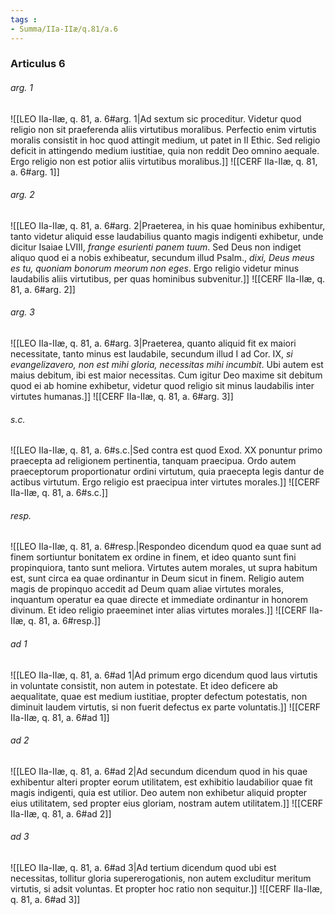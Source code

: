 ```yaml
---
tags : 
- Summa/IIa-IIæ/q.81/a.6
---
```


### Articulus 6

###### arg. 1
![[LEO IIa-IIæ, q. 81, a. 6#arg. 1|Ad sextum sic proceditur. Videtur quod religio non sit praeferenda aliis virtutibus moralibus. Perfectio enim virtutis moralis consistit in hoc quod attingit medium, ut patet in II Ethic. Sed religio deficit in attingendo medium iustitiae, quia non reddit Deo omnino aequale. Ergo religio non est potior aliis virtutibus moralibus.]]
![[CERF IIa-IIæ, q. 81, a. 6#arg. 1]]

###### arg. 2
![[LEO IIa-IIæ, q. 81, a. 6#arg. 2|Praeterea, in his quae hominibus exhibentur, tanto videtur aliquid esse laudabilius quanto magis indigenti exhibetur, unde dicitur Isaiae LVIII, *frange esurienti panem tuum*. Sed Deus non indiget aliquo quod ei a nobis exhibeatur, secundum illud Psalm., *dixi, Deus meus es tu, quoniam bonorum meorum non eges*. Ergo religio videtur minus laudabilis aliis virtutibus, per quas hominibus subvenitur.]]
![[CERF IIa-IIæ, q. 81, a. 6#arg. 2]]

###### arg. 3
![[LEO IIa-IIæ, q. 81, a. 6#arg. 3|Praeterea, quanto aliquid fit ex maiori necessitate, tanto minus est laudabile, secundum illud I ad Cor. IX, *si evangelizavero, non est mihi gloria, necessitas mihi incumbit*. Ubi autem est maius debitum, ibi est maior necessitas. Cum igitur Deo maxime sit debitum quod ei ab homine exhibetur, videtur quod religio sit minus laudabilis inter virtutes humanas.]]
![[CERF IIa-IIæ, q. 81, a. 6#arg. 3]]

###### s.c.
![[LEO IIa-IIæ, q. 81, a. 6#s.c.|Sed contra est quod Exod. XX ponuntur primo praecepta ad religionem pertinentia, tanquam praecipua. Ordo autem praeceptorum proportionatur ordini virtutum, quia praecepta legis dantur de actibus virtutum. Ergo religio est praecipua inter virtutes morales.]]
![[CERF IIa-IIæ, q. 81, a. 6#s.c.]]

###### resp.
![[LEO IIa-IIæ, q. 81, a. 6#resp.|Respondeo dicendum quod ea quae sunt ad finem sortiuntur bonitatem ex ordine in finem, et ideo quanto sunt fini propinquiora, tanto sunt meliora. Virtutes autem morales, ut supra habitum est, sunt circa ea quae ordinantur in Deum sicut in finem. Religio autem magis de propinquo accedit ad Deum quam aliae virtutes morales, inquantum operatur ea quae directe et immediate ordinantur in honorem divinum. Et ideo religio praeeminet inter alias virtutes morales.]]
![[CERF IIa-IIæ, q. 81, a. 6#resp.]]

###### ad 1
![[LEO IIa-IIæ, q. 81, a. 6#ad 1|Ad primum ergo dicendum quod laus virtutis in voluntate consistit, non autem in potestate. Et ideo deficere ab aequalitate, quae est medium iustitiae, propter defectum potestatis, non diminuit laudem virtutis, si non fuerit defectus ex parte voluntatis.]]
![[CERF IIa-IIæ, q. 81, a. 6#ad 1]]

###### ad 2
![[LEO IIa-IIæ, q. 81, a. 6#ad 2|Ad secundum dicendum quod in his quae exhibentur alteri propter eorum utilitatem, est exhibitio laudabilior quae fit magis indigenti, quia est utilior. Deo autem non exhibetur aliquid propter eius utilitatem, sed propter eius gloriam, nostram autem utilitatem.]]
![[CERF IIa-IIæ, q. 81, a. 6#ad 2]]

###### ad 3
![[LEO IIa-IIæ, q. 81, a. 6#ad 3|Ad tertium dicendum quod ubi est necessitas, tollitur gloria supererogationis, non autem excluditur meritum virtutis, si adsit voluntas. Et propter hoc ratio non sequitur.]]
![[CERF IIa-IIæ, q. 81, a. 6#ad 3]]


